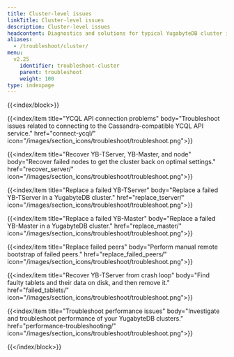 ```yaml
---
title: Cluster-level issues
linkTitle: Cluster-level issues
description: Cluster-level issues
headcontent: Diagnostics and solutions for typical YugabyteDB cluster issues.
aliases:
  - /troubleshoot/cluster/
menu:
  v2.25
    identifier: troubleshoot-cluster
    parent: troubleshoot
    weight: 100
type: indexpage
---
```


{{<index/block>}}

  {{<index/item
    title="YCQL API connection problems"
    body="Troubleshoot issues related to connecting to the Cassandra-compatible YCQL API service."
    href="connect-ycql/"
    icon="/images/section_icons/troubleshoot/troubleshoot.png">}}

  {{<index/item
    title="Recover YB-TServer, YB-Master, and node"
    body="Recover failed nodes to get the cluster back on optimal settings."
    href="recover_server/"
    icon="/images/section_icons/troubleshoot/troubleshoot.png">}}

  {{<index/item
    title="Replace a failed YB-TServer"
    body="Replace a failed YB-TServer in a YugabyteDB cluster."
    href="replace_tserver/"
    icon="/images/section_icons/troubleshoot/troubleshoot.png">}}

  {{<index/item
    title="Replace a failed YB-Master"
    body="Replace a failed YB-Master in a YugabyteDB cluster."
    href="replace_master/"
    icon="/images/section_icons/troubleshoot/troubleshoot.png">}}

  {{<index/item
    title="Replace failed peers"
    body="Perform manual remote bootstrap of failed peers."
    href="replace_failed_peers/"
    icon="/images/section_icons/troubleshoot/troubleshoot.png">}}

   {{<index/item
    title="Recover YB-TServer from crash loop"
    body="Find faulty tablets and their data on disk, and then remove it."
    href="failed_tablets/"
    icon="/images/section_icons/troubleshoot/troubleshoot.png">}}

   {{<index/item
    title="Troubleshoot performance issues"
    body="Investigate and troubleshoot performance of your YugabyteDB clusters."
    href="performance-troubleshooting/"
    icon="/images/section_icons/troubleshoot/troubleshoot.png">}}

{{</index/block>}}
